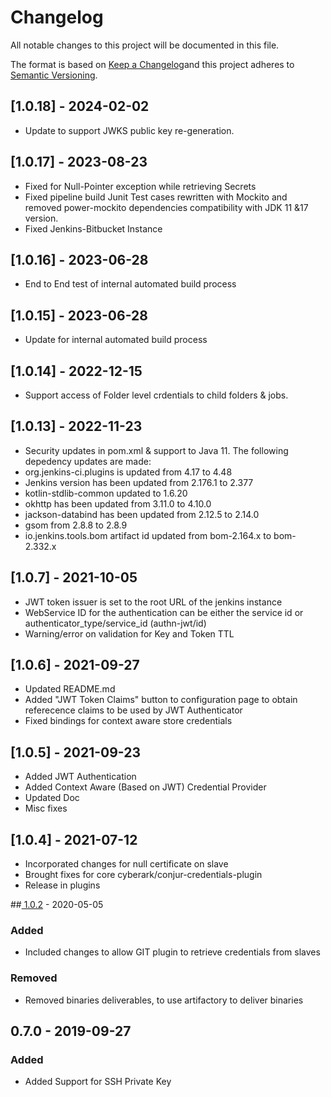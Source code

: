 # Changelog
All notable changes to this project will be documented in this file.

The format is based on [Keep a Changelog](http://keepachangelog.com/en/1.0.0/)and this project adheres to [Semantic Versioning](http://semver.org/spec/v2.0.0.html).

## [1.0.18] - 2024-02-02
- Update to support JWKS public key re-generation.

## [1.0.17] - 2023-08-23
- Fixed for Null-Pointer exception while retrieving Secrets
- Fixed pipeline build Junit Test cases rewritten with Mockito and removed power-mockito dependencies compatibility with JDK 11 &17 version.
- Fixed Jenkins-Bitbucket Instance 

## [1.0.16] - 2023-06-28
- End to End test of internal automated build process

## [1.0.15] - 2023-06-28
- Update for internal automated build process

## [1.0.14] - 2022-12-15
- Support access of Folder level crdentials to child folders & jobs.

## [1.0.13] - 2022-11-23
- Security updates in pom.xml & support to Java 11. The following depedency updates are made:
- org.jenkins-ci.plugins is updated from 4.17 to 4.48
- Jenkins version has been updated from 2.176.1 to 2.377
- kotlin-stdlib-common updated to 1.6.20
- okhttp has been updated from 3.11.0 to 4.10.0
- jackson-databind has been updated from 2.12.5 to 2.14.0
- gsom from 2.8.8 to 2.8.9
- io.jenkins.tools.bom artifact id updated from bom-2.164.x to bom-2.332.x

## [1.0.7] - 2021-10-05
- JWT token issuer is set to the root URL of the jenkins instance
- WebService ID for the authentication can be either the service id or authenticator_type/service_id (authn-jwt/id)
- Warning/error on validation for Key and Token TTL 

## [1.0.6] - 2021-09-27
- Updated README.md 
- Added "JWT Token Claims" button to configuration page to obtain referecence claims to be used by JWT Authenticator
- Fixed bindings for context aware store credentials

## [1.0.5] - 2021-09-23
- Added JWT Authentication
- Added Context Aware (Based on JWT) Credential Provider
- Updated Doc
- Misc fixes

## [1.0.4] - 2021-07-12
- Incorporated changes for null certificate on slave
- Brought fixes for core cyberark/conjur-credentials-plugin
- Release in plugins

##[ 1.0.2] - 2020-05-05

### Added
- Included changes to allow GIT plugin to retrieve credentials from slaves

### Removed
- Removed binaries deliverables, to use artifactory to deliver binaries

## 0.7.0 - 2019-09-27

### Added
- Added Support for SSH Private Key

[Unreleased]: https://github.com/cyberark/conjur-credentials-plugin/compare/v1.0.2...HEAD
[1.0.2]: https://github.com/cyberark/conjur-credentials-plugin/compare/v0.7.0...v1.0.2

